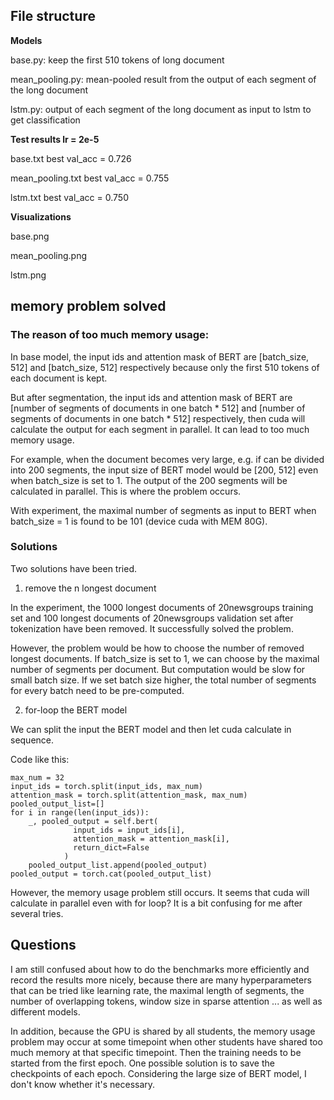 ## File structure

**Models**

base.py: keep the first 510 tokens of long document

mean_pooling.py:  mean-pooled result from the output of each segment of the long document

lstm.py: output of each segment of the long document as input to lstm to get classification

**Test results lr = 2e-5**

base.txt  best val_acc = 0.726

mean_pooling.txt  best val_acc = 0.755

lstm.txt  best val_acc = 0.750

**Visualizations**

base.png

mean_pooling.png

lstm.png

## memory problem solved

### The reason of too much memory usage:

In base model, the input ids and attention mask of BERT are [batch_size, 512] and [batch_size, 512] respectively because only the first 510 tokens of each document is kept.

But after segmentation, the input ids and attention mask of BERT are [number of segments of documents in one batch * 512] and [number of segments of documents in one batch * 512] respectively, then cuda will calculate the output for each segment in parallel. It can lead to too much memory usage.

For example, when the document becomes very large, e.g. if can be divided into 200 segments, the input size of BERT model would be  [200, 512] even when batch_size is set to 1. The output of the 200 segments will be calculated in parallel. This is where the problem occurs.

With experiment, the maximal number of segments as input to BERT when batch_size = 1 is found to be 101 (device cuda with MEM 80G).

### Solutions

Two solutions have been tried.

1. remove the n longest document
 
In the experiment, the 1000 longest documents of 20newsgroups training set and 100 longest documents of 20newsgroups validation set after tokenization have been removed. It successfully solved the problem.

However, the problem would be how to choose the number of removed longest documents.  If batch_size is set to 1, we can choose by the maximal number of segments per document. But computation would be slow for small batch size. If we set batch size higher, the total number of segments for every batch need to be pre-computed.

2. for-loop the BERT model

We can split the input the BERT model and then let cuda calculate in sequence.

Code like this:

```
max_num = 32
input_ids = torch.split(input_ids, max_num)
attention_mask = torch.split(attention_mask, max_num)
pooled_output_list=[]
for i in range(len(input_ids)):
    _, pooled_output = self.bert(
              input_ids = input_ids[i],
              attention_mask = attention_mask[i],
              return_dict=False
            )
    pooled_output_list.append(pooled_output)
pooled_output = torch.cat(pooled_output_list)
```

However, the memory usage problem still occurs. It seems that cuda will calculate in parallel even with for loop? It is a bit confusing for me after several tries.

## Questions

I am still confused about how to do the benchmarks more efficiently and record the results more nicely, because there are many hyperparameters that can be tried like learning rate, the maximal length of segments, the number of overlapping tokens, window size in sparse attention ... as well as different models. 

In addition, because the GPU is shared by all students, the memory usage problem may occur at some timepoint when other students have shared too much memory at that specific timepoint. Then the training needs to be started from the first epoch. One possible solution is to save the checkpoints of each epoch. Considering the large size of BERT model, I don't know whether it's necessary. 


